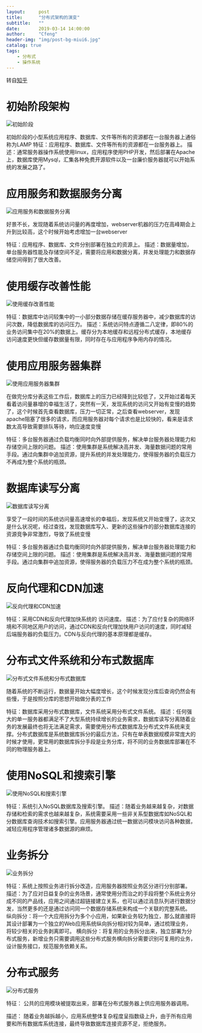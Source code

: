 ```yaml
---
layout:     post
title:      "分布式架构的演变"
subtitle:   ""
date:       2019-03-14 14:00:00
author:     "Cfeng"
header-img: "img/post-bg-miui6.jpg"
catalog: true
tags:
    - 分布式
    - 操作系统
---
```

转自[知乎](https://www.zhihu.com/question/22764869/answer/31277656)

# 初始阶段架构
![初始阶段](https://pic1.zhimg.com/80/13bd5a6612620fdf51c8987ab3eb1273_hd.jpg)

初始阶段的小型系统应用程序、数据库、文件等所有的资源都在一台服务器上通俗称为LAMP
特征：应用程序、数据库、文件等所有的资源都在一台服务器上。
描述：通常服务器操作系统使用linux，应用程序使用PHP开发，然后部署在Apache上，数据库使用Mysql，汇集各种免费开源软件以及一台廉价服务器就可以开始系统的发展之路了。

# 应用服务和数据服务分离
![应用服务和数据服务分离](https://pic1.zhimg.com/80/c2ff4e51eec15231b2f69fe6a4038239_hd.jpg)

好景不长，发现随着系统访问量的再度增加，webserver机器的压力在高峰期会上升到比较高，这个时候开始考虑增加一台webserver

特征：应用程序、数据库、文件分别部署在独立的资源上。
描述：数据量增加，单台服务器性能及存储空间不足，需要将应用和数据分离，并发处理能力和数据存储空间得到了很大改善。

# 使用缓存改善性能
![使用缓存改善性能](https://pic3.zhimg.com/80/7f5890aefa3a065ea91baa33e928d59b_hd.jpg)

特征：数据库中访问较集中的一小部分数据存储在缓存服务器中，减少数据库的访问次数，降低数据库的访问压力。
描述：系统访问特点遵循二八定律，即80%的业务访问集中在20%的数据上。缓存分为本地缓存和远程分布式缓存，本地缓存访问速度更快但缓存数据量有限，同时存在与应用程序争用内存的情况。

# 使用应用服务器集群
![使用应用服务器集群](https://pic2.zhimg.com/80/66b50d0767750b0ff30d00d13a2a1963_hd.jpg)

在做完分库分表这些工作后，数据库上的压力已经降到比较低了，又开始过着每天看着访问量暴增的幸福生活了，突然有一天，发现系统的访问又开始有变慢的趋势了，这个时候首先查看数据库，压力一切正常，之后查看webserver，发现apache阻塞了很多的请求，而应用服务器对每个请求也是比较快的，看来是请求数太高导致需要排队等待，响应速度变慢

特征：多台服务器通过负载均衡同时向外部提供服务，解决单台服务器处理能力和存储空间上限的问题。
描述：使用集群是系统解决高并发、海量数据问题的常用手段。通过向集群中追加资源，提升系统的并发处理能力，使得服务器的负载压力不再成为整个系统的瓶颈。

# 数据库读写分离
![数据库读写分离](https://pic4.zhimg.com/80/e8cb08ede220e1f41459374e3ef72f85_hd.jpg)

享受了一段时间的系统访问量高速增长的幸福后，发现系统又开始变慢了，这次又是什么状况呢，经过查找，发现数据库写入、更新的这些操作的部分数据库连接的资源竞争非常激烈，导致了系统变慢

特征：多台服务器通过负载均衡同时向外部提供服务，解决单台服务器处理能力和存储空间上限的问题。
描述：使用集群是系统解决高并发、海量数据问题的常用手段。通过向集群中追加资源，使得服务器的负载压力不在成为整个系统的瓶颈。

# 反向代理和CDN加速
![反向代理和CDN加速](https://pic3.zhimg.com/80/a2db8db8b2d7500adf6135c76d6323f9_hd.jpg)

特征：采用CDN和反向代理加快系统的 访问速度。
描述：为了应付复杂的网络环境和不同地区用户的访问，通过CDN和反向代理加快用户访问的速度，同时减轻后端服务器的负载压力。CDN与反向代理的基本原理都是缓存。

# 分布式文件系统和分布式数据库
![分布式文件系统和分布式数据库](https://pic4.zhimg.com/80/ea091b2c553a7771695a4c707b091668_hd.jpg)

随着系统的不断运行，数据量开始大幅度增长，这个时候发现分库后查询仍然会有些慢，于是按照分库的思想开始做分表的工作

特征：数据库采用分布式数据库，文件系统采用分布式文件系统。
描述：任何强大的单一服务器都满足不了大型系统持续增长的业务需求，数据库读写分离随着业务的发展最终也将无法满足需求，需要使用分布式数据库及分布式文件系统来支撑。分布式数据库是系统数据库拆分的最后方法，只有在单表数据规模非常庞大的时候才使用，更常用的数据库拆分手段是业务分库，将不同的业务数据库部署在不同的物理服务器上。

# 使用NoSQL和搜索引擎
![使用NoSQL和搜索引擎](https://pic4.zhimg.com/80/7e25f96d31da26661c078b847c8acc44_hd.jpg)

特征：系统引入NoSQL数据库及搜索引擎。
描述：随着业务越来越复杂，对数据存储和检索的需求也越来越复杂，系统需要采用一些非关系型数据库如NoSQL和分数据库查询技术如搜索引擎。应用服务器通过统一数据访问模块访问各种数据，减轻应用程序管理诸多数据源的麻烦。

# 业务拆分
![业务拆分](https://pic1.zhimg.com/80/51faaff90df43279c82ffd6a6b587135_hd.jpg)

特征：系统上按照业务进行拆分改造，应用服务器按照业务区分进行分别部署。
描述：为了应对日益复杂的业务场景，通常使用分而治之的手段将整个系统业务分成不同的产品线，应用之间通过超链接建立关系，也可以通过消息队列进行数据分发，当然更多的还是通过访问同一个数据存储系统来构成一个关联的完整系统。
纵向拆分：将一个大应用拆分为多个小应用，如果新业务较为独立，那么就直接将其设计部署为一个独立的Web应用系统纵向拆分相对较为简单，通过梳理业务，将较少相关的业务剥离即可。
横向拆分：将复用的业务拆分出来，独立部署为分布式服务，新增业务只需要调用这些分布式服务横向拆分需要识别可复用的业务，设计服务接口，规范服务依赖关系。

# 分布式服务
![分布式服务](https://pic4.zhimg.com/80/9ef9ad51a11b36cacb2f408ceb928c82_hd.jpg)

特征：
公共的应用模块被提取出来，部署在分布式服务器上供应用服务器调用。

描述：
随着业务越拆越小，应用系统整体复杂程度呈指数级上升，由于所有应用要和所有数据库系统连接，最终导致数据库连接资源不足，拒绝服务。
